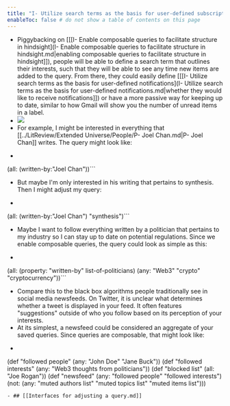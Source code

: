 ```yaml
---
title: "I- Utilize search terms as the basis for user-defined subscriptions"
enableToc: false # do not show a table of contents on this page
---
```

- Piggybacking on [[[I- Enable composable queries to facilitate structure in hindsight](I- Enable composable queries to facilitate structure in hindsight.md|enabling composable queries to facilitate structure in hindsight]]), people will be able to define a search term that outlines their interests, such that they will be able to see any time new items are added to the query. From there, they could easily define [[[I- Utilize search terms as the basis for user-defined notifications](I- Utilize search terms as the basis for user-defined notifications.md|whether they would like to receive notifications]]) or have a more passive way for keeping up to date, similar to how Gmail will show you the number of unread items in a label.
- ![](https://firebasestorage.googleapis.com/v0/b/firescript-577a2.appspot.com/o/imgs%2Fapp%2Fwrite-hypertext-notebook-graph-research%2FONhwQVp40E.png?alt=media&token=06082a7a-f7c9-4c2c-b021-509caf216d8b)
- For example, I might be interested in everything that [[../LitReview/Extended Universe/People/P- Joel Chan.md|P- Joel Chan]] writes. The query might look like:
- ```javascript
(all: (written-by:"Joel Chan"))```
- But maybe I'm only interested in his writing that pertains to synthesis. Then I might adjust my query:
- ```javascript
(all: (written-by:"Joel Chan")
      "synthesis")```
- Maybe I want to follow everything written by a politician that pertains to my industry so I can stay up to date on potential regulations. Since we enable composable queries, the query could look as simple as this:
- ```clojure
(all: (property: "written-by" list-of-politicians)
      (any: "Web3"
            "crypto"
            "cryptocurrency"))```
- Compare this to the black box algorithms people traditionally see in social media newsfeeds. On Twitter, it is unclear what determines whether a tweet is displayed in your feed. It often features "suggestions" outside of who you follow based on its perception of your interests.
- At its simplest, a newsfeed could be considered an aggregate of your saved queries. Since queries are composable, that might look like:
- ```clojure
(def "followed people"
  (any: "John Doe"
        "Jane Buck"))
(def "followed interests"
  (any: "Web3 thoughts from politicians"))
(def "blocked list"
  (all: "Joe Rogan"))
(def "newsfeed"
  (any: "followed people"
        "followed interests")
  (not: (any: "muted authors list"
              "muted topics list"
              "muted items list")))
```
- ## [[Interfaces for adjusting a query.md]]

